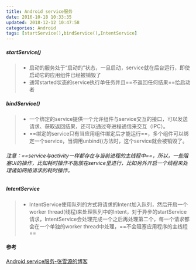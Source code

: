 ```yaml
---
title: Android service服务
date: 2016-10-18 10:33:35
updated: 2018-12-12 10:47:58categories: Android
tags: [startService(),bindService(),IntentService]
---
```

##### startService() 
>* 启动的服务处于“启动的”状态，一旦启动，service就在后台运行，即使启动它的应用组件已经被销毁了
>* 通常started状态的service执行单任务并且==不返回任何结果==给启动者
##### bindService()
>* 一个绑定的service提供一个允许组件与service交互的接口，可以发送请求、获取返回结果，还可以通过夸进程通信来交互（IPC）。
>* ==绑定的service只有当应用组件绑定后才能运行==，多个组件可以绑定一个service，当调用unbind()方法时，这个service就会被销毁了。

###### 注意：==service与activity一样都存在与当前进程的主线程中==，所以，一些阻塞UI的操作，比如耗时操作不能放在service里进行，比如另外开启一个线程来处理诸如网络请求的耗时操作。
##### IntentService
>* IntentService使用队列的方式将请求的Intent加入队列，然后开启一个worker thread(线程)来处理队列中的Intent，对于异步的startService请求，IntentService会处理完成一个之后再处理第二个，每一个请求都会在一个单独的worker thread中处理，==不会阻塞应用程序的主线程==
#### 参考
[Android service服务-张雪源的博客](http://qushouxichuan.com/blog/article/51)